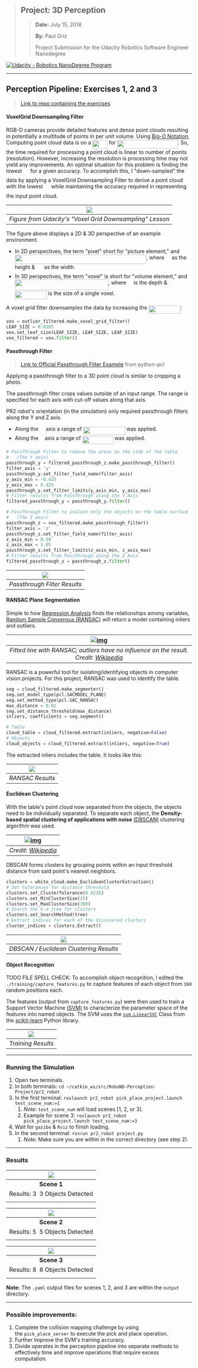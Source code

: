 >   ## Project: 3D Perception
>
>   >   **Date:** July 15, 2018
>   >
>   >   **By:** Paul Griz
>   >
>   >   Project Submission for the Udacity Robotics Software Engineer Nanodegree

[![Udacity - Robotics NanoDegree Program](https://s3-us-west-1.amazonaws.com/udacity-robotics/Extra+Images/RoboND_flag.png)](https://www.udacity.com/robotics)

---

## Perception Pipeline: Exercises 1, 2 and 3

>   [Link to repo containing the exercises](https://github.com/udacity/RoboND-Perception-Exercises)

#### VoxelGrid Downsampling Filter

RGB-D cameras provide detailed features and dense point clouds resulting in potentially a multitude of points in per unit volume. Using [Big-O Notation](https://en.wikipedia.org/wiki/Big_O_notation), Computing point cloud data is on a <img src="/tex/e7a2f022962441f2be6dc8e70e837b4a.svg?invert_in_darkmode&sanitize=true" align=middle width=40.78082744999999pt height=24.65753399999998pt/> for <img src="/tex/0a058ac87d682266edd77e8a26d16936.svg?invert_in_darkmode&sanitize=true" align=middle width=164.22386475pt height=22.831056599999986pt/>. So, the time required for processing a point cloud is linear to number of points (resolution). However, increasing the resolution is processing time may not yield any improvements. An optimal situation for this problem is finding the lowest <img src="/tex/f9c4988898e7f532b9f826a75014ed3c.svg?invert_in_darkmode&sanitize=true" align=middle width=14.99998994999999pt height=22.465723500000017pt/> for a given accuracy. To accomplish this, I "down-sampled" the data by applying a VoxelGrid Downsampling Filter to derive a point cloud with the lowest <img src="/tex/f9c4988898e7f532b9f826a75014ed3c.svg?invert_in_darkmode&sanitize=true" align=middle width=14.99998994999999pt height=22.465723500000017pt/> while maintaining the accuracy required in representing the input point cloud.

|  ![](./imgs/VoxelGrid-Downsampling-Filter-Example.png)   |
| :------------------------------------------------------: |
| *Figure from Udacity's "Voxel Grid Downsampling" Lesson* |

The figure above displays a 2D & 3D perspective of an example environment.

-   In 2D perspectives, the term "pixel" short for "picture element," and <img src="/tex/f3a4c59a0f89872effb1566a4d311afa.svg?invert_in_darkmode&sanitize=true" align=middle width=356.43871229999996pt height=24.65753399999998pt/>, where <img src="/tex/86f0ddb93d3975fcd459dfef26ab43a7.svg?invert_in_darkmode&sanitize=true" align=middle width=12.32879834999999pt height=22.465723500000017pt/> as the height & <img src="/tex/db33d0d8dee2bdf17dbc403dd12645fe.svg?invert_in_darkmode&sanitize=true" align=middle width=17.12332379999999pt height=22.465723500000017pt/> as the width.
-   In 3D perspectives, the term "voxel" is short for "volume element," and <img src="/tex/f8894f75c5e8135679a4ad30843d9420.svg?invert_in_darkmode&sanitize=true" align=middle width=253.14896804999995pt height=28.670654099999997pt/>, where <img src="/tex/e584a5339f8940eb58bc2f557ee1ad17.svg?invert_in_darkmode&sanitize=true" align=middle width=12.557115449999989pt height=22.465723500000017pt/> is the depth & <img src="/tex/1833f35af178571bf0ac4821dc1f7c35.svg?invert_in_darkmode&sanitize=true" align=middle width=86.30158679999998pt height=22.465723500000017pt/> is the size of a single voxel.

A voxel grid filter downsamples the data by increasing the <img src="/tex/1833f35af178571bf0ac4821dc1f7c35.svg?invert_in_darkmode&sanitize=true" align=middle width=86.30158679999998pt height=22.465723500000017pt/>:

```python
vox = outlier_filtered.make_voxel_grid_filter()
LEAF_SIZE = 0.0165
vox.set_leaf_size(LEAF_SIZE, LEAF_SIZE, LEAF_SIZE)
vox_filtered = vox.filter()
```

#### Passthrough Filter

>   [Link to Official Passthrough Filter Example](https://github.com/strawlab/python-pcl/blob/3e04e89169bbe15904a03aae6c76b1f4dc20cca5/examples/official/Filtering/PassThroughFilter.py) from python-pcl

Applying a passthrough filter to a 3D point cloud is similar to cropping a photo.

The passthrough filter crops values outside of an input range. The range is specified for each axis with cut-off values along that axis.

PR2 robot's orientation (in the simulation) only required passthrough filters along the Y and Z axis.

-   Along the <img src="/tex/6e0f9c38d0683024eb53cd03772448f6.svg?invert_in_darkmode&sanitize=true" align=middle width=12.739750649999992pt height=22.465723500000017pt/> axis a range of <img src="/tex/2de6c21be5ccc1184c169b6aa4fa96b9.svg?invert_in_darkmode&sanitize=true" align=middle width=113.24215649999998pt height=21.18721440000001pt/> was applied.
-   Along the <img src="/tex/397ec3672012ed7effdca31c941a64d7.svg?invert_in_darkmode&sanitize=true" align=middle width=10.045686749999991pt height=22.465723500000017pt/> axis a range of <img src="/tex/9d0410c028786c85941141bdc7f212a6.svg?invert_in_darkmode&sanitize=true" align=middle width=84.01830524999998pt height=21.18721440000001pt/> was applied.

```python
# PassThrough Filter to remove the areas on the side of the table
#	(The Y axis)
passthrough_y = filtered_passthrough_z.make_passthrough_filter()
filter_axis = 'y'
passthrough_y.set_filter_field_name(filter_axis)
y_axis_min = -0.425
y_axis_max = 0.425
passthrough_y.set_filter_limits(y_axis_min, y_axis_max)
# Filter results from PassThrough along the Y Axis
filtered_passthrough_y = passthrough_y.filter()

# PassThrough Filter to isolate only the objects on the table surface
#	(The Z axis)
passthrough_z = vox_filtered.make_passthrough_filter()
filter_axis = 'z'
passthrough_z.set_filter_field_name(filter_axis)
z_axis_min = 0.59
z_axis_max = 1.05
passthrough_z.set_filter_limits(z_axis_min, z_axis_max)
# Filter results from PassThrough along the Z Axis
filtered_passthrough_z = passthrough_z.filter()
```

| ![](./imgs/PassThrough-Filter.png) |
| :--------------------------------: |
|    *Passthrough Filter Results*    |

#### RANSAC Plane Segmentation

Simple to how [Regression Analysis](https://en.wikipedia.org/wiki/Regression_analysis) finds the relationships among variables, [Random Sample Consensus (RANSAC)](https://en.wikipedia.org/wiki/Random_sample_consensus) will return a model containing inliers and outliers.

| [![img](https://upload.wikimedia.org/wikipedia/commons/thumb/d/de/Fitted_line.svg/255px-Fitted_line.svg.png)](https://en.wikipedia.org/wiki/File:Fitted_line.svg) |
| :----------------------------------------------------------: |
| *Fitted line with RANSAC; outliers have no influence on the result. Credit: [Wikipedia](https://en.wikipedia.org/wiki/Random_sample_consensus)* |

RANSAC is a powerful tool for isolating/identifying objects in computer vision projects. For this project, RANSAC was used to identify the table.

```python
seg = cloud_filtered.make_segmenter()
seg.set_model_type(pcl.SACMODEL_PLANE)
seg.set_method_type(pcl.SAC_RANSAC)
max_distance = 0.01
seg.set_distance_threshold(max_distance)
inliers, coefficients = seg.segment()

# Table
cloud_table = cloud_filtered.extract(inliers, negative=False)
# Objects
cloud_objects = cloud_filtered.extract(inliers, negative=True)
```

The extracted inliers includes the table. It looks like this:

| ![](./imgs/RANSAC.png) |
| :--------------------: |
|    *RANSAC Results*    |

#### Euclidean Clustering

With the table's point cloud now separated from the objects, the objects need to be individually separated. To separate each object, the **Density-based spatial clustering of applications with noise** [(DBSCAN)](https://en.wikipedia.org/wiki/DBSCAN) clustering algorithm was used.

| [![img](https://upload.wikimedia.org/wikipedia/commons/thumb/a/af/DBSCAN-Illustration.svg/400px-DBSCAN-Illustration.svg.png)](https://en.wikipedia.org/wiki/File:DBSCAN-Illustration.svg) |
| :----------------------------------------------------------: |
| *Credit: [Wikipedia](https://en.wikipedia.org/wiki/DBSCAN)*  |

DBSCAN forms clusters by grouping points within an input threshold distance from said point's nearest neighbors.

```python
clusters = white_cloud.make_EuclideanClusterExtraction()
# Set tolerances for distance threshold
clusters.set_ClusterTolerance(0.0235)
clusters.set_MinClusterSize(25)
clusters.set_MaxClusterSize(300)
# Search the k-d tree for clusters
clusters.set_SearchMethod(tree)
# Extract indices for each of the discovered clusters
cluster_indices = clusters.Extract()
```

|         ![](.\imgs\DBSCAN.png)          |
| :-------------------------------------: |
| *DBSCAN / Euclidean Clustering Results* |

#### Object Recognition

TODO FILE SPELL CHECK: To accomplish object recognition, I edited the `./training/capture_features.py` to capture features of each object from `160` random positions each.

The features (output from `capture_features.py`) were then used to train a Support Vector Machine [(SVM)](https://en.wikipedia.org/wiki/Support_vector_machine) to characterize the parameter space of the features into named objects. The SVM uses the [`svm.LinearSVC`](http://scikit-learn.org/stable/modules/generated/sklearn.svm.LinearSVC.html#sklearn.svm.LinearSVC) Class from the [scikit-learn](http://scikit-learn.org/stable/index.html) Python library.

| ![](.\imgs\Training-Results.png) |
| :------------------------------: |
|        *Training Results*        |

---

### Running the Simulation

1.  Open two terminals.
2.  In both terminals: `cd ~/catkin_ws/src/RoboND-Perception-Project/pr2_robot `
3.  In the first terminal: `roslaunch pr2_robot pick_place_project.launch test_scene_num:=1 `
    1.  *Note:* `test_scene_num` will load scenes [1, 2, or 3].
    2.  Example for scene 3:  `roslaunch pr2_robot pick_place_project.launch test_scene_num:=3`
4.  Wait for `gazibo` & `Rviz` to finish loading.
5.  In the second terminal: `rosrun pr2_robot project.py `
    1.  *Note:* Make sure you are within in the correct directory (see step 2).

---

### Results

| ![](.\imgs\World-1-Results.png) |
| :-----------------------------: |
|           **Scene 1**           |
| Results: 3<img src="/tex/87f05cbf93b3fa867c09609490a35c99.svg?invert_in_darkmode&sanitize=true" align=middle width=8.219209349999991pt height=24.65753399999998pt/>3 Objects Detected |

| ![](.\imgs\World-2-Results.png) |
| :-----------------------------: |
|           **Scene 2**           |
| Results: 5<img src="/tex/87f05cbf93b3fa867c09609490a35c99.svg?invert_in_darkmode&sanitize=true" align=middle width=8.219209349999991pt height=24.65753399999998pt/>5 Objects Detected |

| ![](./imgs/World-3-Results.png) |
| :-----------------------------: |
|           **Scene 3**           |
| Results: 8<img src="/tex/87f05cbf93b3fa867c09609490a35c99.svg?invert_in_darkmode&sanitize=true" align=middle width=8.219209349999991pt height=24.65753399999998pt/>8 Objects Detected |

**Note:** The `.yaml` output files for scenes 1, 2, and 3 are within the `output` directory.

---

### Possible improvements:

1.  Complete the collision mapping challenge by using the `pick_place_server` to execute the pick and place operation.
2.  Further Improve the SVM's training accuracy.
3.  Divide operates in the perception pipeline into separate methods to effectively time and improve operations that require excess computation.
